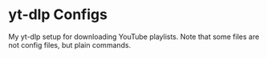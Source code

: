 # yt-dlp Configs
My yt-dlp setup for downloading YouTube playlists. Note that some files are not config files, but plain commands.
